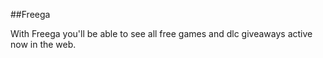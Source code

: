 ##Freega

With Freega you'll be able to see all free games and dlc giveaways active now in the web.
